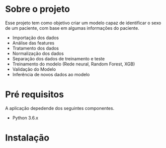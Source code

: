 # Sobre o projeto
Esse projeto tem como objetivo criar um modelo capaz de identificar o sexo de um paciente, com base em algumas informações do paciente.
- Importação dos dados
- Análise das features
- Tratamento dos dados
- Normalização dos dados
- Separação dos dados de treinamento e teste
- Treinamento do modelo (Rede neural, Random Forest, XGB)
- Validação do Modelo
- Inferência de novos dados ao modelo

# Pré requisitos 
A aplicação depedende dos seguintes componentes.

- Python 3.6.x

# Instalação
